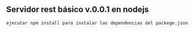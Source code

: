 ## Servidor rest básico v.0.0.1 en nodejs

```
ejecutar npm install para instalar las dependencias del packege.json
```